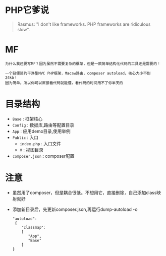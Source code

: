 PHP它爹说
===
>Rasmus: "I don't like frameworks. PHP frameworks are ridiculous slow".

MF
===
    为什么我还要写MF？因为虽然不需要复杂的框架，但是一款简单结构化代码的工具还是需要的！
   
    一个轻便简约干净型MVC PHP框架，Macaw路由，composer autoload，核心大小不到24kb!
    因为简单，所以你可以直接看代码就能懂，看代码的时间用不了你半天的
    
目录结构
===
* `Base` : 框架核心
* `Config` : 数据库,路由等配置目录
* `App` : 应用demo目录,使用举例    
* `Public` : 入口
     * `index.php` : 入口文件
     * `V` : 视图目录
* `composer.json` : composer配置

注意
===
* 虽然用了composer，但是耦合很低。不想用它，直接删除，自己添加class映射就好
* 添加新目录后，先更新composer.json,再运行dump-autoload -o

    ```
    "autoload":
     {
        "classmap":
        [
           "App",
           "Base"
        ]
    }
    ```